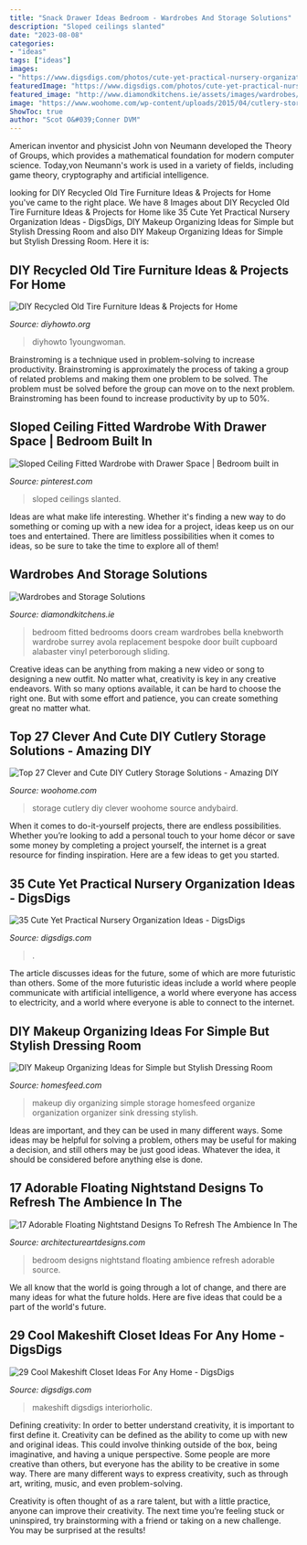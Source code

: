 ```yaml
---
title: "Snack Drawer Ideas Bedroom - Wardrobes And Storage Solutions"
description: "Sloped ceilings slanted"
date: "2023-08-08"
categories:
- "ideas"
tags: ["ideas"]
images:
- "https://www.digsdigs.com/photos/cute-yet-practical-nursery-organization-ideas-14.jpg"
featuredImage: "https://www.digsdigs.com/photos/cute-yet-practical-nursery-organization-ideas-14.jpg"
featured_image: "http://www.diamondkitchens.ie/assets/images/wardrobes/Alabaster-Surrey-Bedroom.jpg"
image: "https://www.woohome.com/wp-content/uploads/2015/04/cutlery-storage-ideas-woohome-25.jpg"
ShowToc: true
author: "Scot O&#039;Conner DVM"
---
```



American inventor and physicist John von Neumann developed the Theory of Groups, which provides a mathematical foundation for modern computer science. Today,von Neumann's work is used in a variety of fields, including game theory, cryptography and artificial intelligence.

	

		
looking for DIY Recycled Old Tire Furniture Ideas &amp; Projects for Home you've came to the right place. We have 8 Images about DIY Recycled Old Tire Furniture Ideas &amp; Projects for Home like 35 Cute Yet Practical Nursery Organization Ideas - DigsDigs, DIY Makeup Organizing Ideas for Simple but Stylish Dressing Room and also DIY Makeup Organizing Ideas for Simple but Stylish Dressing Room. Here it is:
		
    
## DIY Recycled Old Tire Furniture Ideas &amp; Projects For Home

<img loading=lazy src="https://www.diyhowto.org/wp-content/uploads/DIYHowto-DIY-Old-Tire-Furniture-Ideas-Projects-03.jpg" onerror="this.onerror=null;this.src='https://tse3.mm.bing.net/th?id=OIP.OqMydOwNt5h9lptEqa5pOgHaSM&amp;pid=15.1';" alt="DIY Recycled Old Tire Furniture Ideas &amp; Projects for Home">

_Source: diyhowto.org_

>diyhowto 1youngwoman. 

	

Brainstroming is a technique used in problem-solving to increase productivity. Brainstroming is approximately the process of taking a group of related problems and making them one problem to be solved. The problem must be solved before the group can move on to the next problem. Brainstroming has been found to increase productivity by up to 50%.

    
## Sloped Ceiling Fitted Wardrobe With Drawer Space | Bedroom Built In

<img loading=lazy src="https://i.pinimg.com/736x/7e/bd/5f/7ebd5f28367ee34d8f27ede9c5c83705.jpg" onerror="this.onerror=null;this.src='https://tse1.mm.bing.net/th?id=OIP.cqL5rUFpBgIYtba4QMxTeQHaJ4&amp;pid=15.1';" alt="Sloped Ceiling Fitted Wardrobe with Drawer Space | Bedroom built in">

_Source: pinterest.com_

>sloped ceilings slanted. 

	

Ideas are what make life interesting. Whether it's finding a new way to do something or coming up with a new idea for a project, ideas keep us on our toes and entertained. There are limitless possibilities when it comes to ideas, so be sure to take the time to explore all of them!

    
## Wardrobes And Storage Solutions

<img loading=lazy src="http://www.diamondkitchens.ie/assets/images/wardrobes/Alabaster-Surrey-Bedroom.jpg" onerror="this.onerror=null;this.src='https://tse4.mm.bing.net/th?id=OIP.q2qxkqjslycpvV9vN9i7wQHaE8&amp;pid=15.1';" alt="Wardrobes and Storage Solutions">

_Source: diamondkitchens.ie_

>bedroom fitted bedrooms doors cream wardrobes bella knebworth wardrobe surrey avola replacement bespoke door built cupboard alabaster vinyl peterborough sliding. 

	

Creative ideas can be anything from making a new video or song to designing a new outfit. No matter what, creativity is key in any creative endeavors. With so many options available, it can be hard to choose the right one. But with some effort and patience, you can create something great no matter what.

    
## Top 27 Clever And Cute DIY Cutlery Storage Solutions - Amazing DIY

<img loading=lazy src="https://www.woohome.com/wp-content/uploads/2015/04/cutlery-storage-ideas-woohome-25.jpg" onerror="this.onerror=null;this.src='https://tse3.mm.bing.net/th?id=OIP.CuPwj9oTeaX2FmcLCjT32AHaIu&amp;pid=15.1';" alt="Top 27 Clever and Cute DIY Cutlery Storage Solutions - Amazing DIY">

_Source: woohome.com_

>storage cutlery diy clever woohome source andybaird. 

	

When it comes to do-it-yourself projects, there are endless possibilities. Whether you’re looking to add a personal touch to your home décor or save some money by completing a project yourself, the internet is a great resource for finding inspiration. Here are a few ideas to get you started.

    
## 35 Cute Yet Practical Nursery Organization Ideas - DigsDigs

<img loading=lazy src="https://www.digsdigs.com/photos/cute-yet-practical-nursery-organization-ideas-14.jpg" onerror="this.onerror=null;this.src='https://tse2.mm.bing.net/th?id=OIP.kTI-voizjRuoy7jwJmvrTQHaLD&amp;pid=15.1';" alt="35 Cute Yet Practical Nursery Organization Ideas - DigsDigs">

_Source: digsdigs.com_

>. 

	

The article discusses ideas for the future, some of which are more futuristic than others. Some of the more futuristic ideas include a world where people communicate with artificial intelligence, a world where everyone has access to electricity, and a world where everyone is able to connect to the internet.

    
## DIY Makeup Organizing Ideas For Simple But Stylish Dressing Room

<img loading=lazy src="https://homesfeed.com/wp-content/uploads/2015/09/simple-diy-makeup-organizing-idea-with-plastic-racks-and-chevron-pattern-pot-and-white-storage-in-a-dresser.jpg" onerror="this.onerror=null;this.src='https://tse1.mm.bing.net/th?id=OIP.hK3PGTr6nOhRXu_-2rS4bwHaFj&amp;pid=15.1';" alt="DIY Makeup Organizing Ideas for Simple but Stylish Dressing Room">

_Source: homesfeed.com_

>makeup diy organizing simple storage homesfeed organize organization organizer sink dressing stylish. 

	

Ideas are important, and they can be used in many different ways. Some ideas may be helpful for solving a problem, others may be useful for making a decision, and still others may be just good ideas. Whatever the idea, it should be considered before anything else is done.

    
## 17 Adorable Floating Nightstand Designs To Refresh The Ambience In The

<img loading=lazy src="http://www.architectureartdesigns.com/wp-content/uploads/2016/08/11-27-630x504.jpg" onerror="this.onerror=null;this.src='https://tse4.mm.bing.net/th?id=OIP.4YqfRcqipCPJcePBy02qPgHaF7&amp;pid=15.1';" alt="17 Adorable Floating Nightstand Designs To Refresh The Ambience In The">

_Source: architectureartdesigns.com_

>bedroom designs nightstand floating ambience refresh adorable source. 

	

We all know that the world is going through a lot of change, and there are many ideas for what the future holds. Here are five ideas that could be a part of the world's future.

    
## 29 Cool Makeshift Closet Ideas For Any Home - DigsDigs

<img loading=lazy src="https://www.digsdigs.com/photos/cool-makeshift-closet-ideas-for-any-home-5.jpg" onerror="this.onerror=null;this.src='https://tse1.mm.bing.net/th?id=OIP.DXF-8rpk8drZqXfOnn_3igHaLH&amp;pid=15.1';" alt="29 Cool Makeshift Closet Ideas For Any Home - DigsDigs">

_Source: digsdigs.com_

>makeshift digsdigs interiorholic. 

	

Defining creativity:
In order to better understand creativity, it is important to first define it. Creativity can be defined as the ability to come up with new and original ideas. This could involve thinking outside of the box, being imaginative, and having a unique perspective.
Some people are more creative than others, but everyone has the ability to be creative in some way. There are many different ways to express creativity, such as through art, writing, music, and even problem-solving.

Creativity is often thought of as a rare talent, but with a little practice, anyone can improve their creativity. The next time you’re feeling stuck or uninspired, try brainstorming with a friend or taking on a new challenge. You may be surprised at the results!

